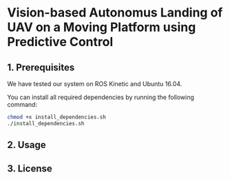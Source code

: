 # Vision-based Autonomus Landing of UAV on a Moving Platform using Predictive Control

## 1. Prerequisites

We have tested our system on ROS Kinetic and Ubuntu 16.04.

You can install all required dependencies by running the following command:

```bash
chmod +x install_dependencies.sh
./install_dependencies.sh
```

## 2. Usage



## 3. License
